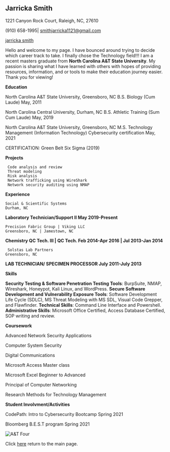 ## Jarricka Smith 

1221 Canyon Rock Court, Raleigh, NC, 27610

(910) 658-1995| smithjarricka1121@gmail.com 

[jarricka smith](https://www.linkedin.com/in/jarricka-smith)

Hello and welcome to my page. I have bounced around trying to decide which career track to take.  I finally chose the Technology field!!! I am a recent masters graduate from **North Carolina A&T State University**.  My passion is sharing what I have learned with others with hopes of providing resources, information, and or tools to  make their education journey easier. Thank you for viewing!

 **Education**
 
North Carolina A&T State University, 						                                     Greensboro, NC 
B.S. Biology (Cum Laude) 	                  						                              May, 2011

North Carolina Central University, 						      	                                Durham, NC
B.S.  Athletic Training (Sum Cum Laude)						                                   May, 2019
 
North Carolina A&T State University, 						                                     Greensboro, NC
M.S. Technology Management (Information Technology) Cybersecurity certification May, 2021

CERTIFICATION: Green Belt Six Sigma (2019)
 
**Projects**

     Code analysis and review 
     Threat modeling 
     Risk analysis 
     Network trafficking using WireShark 
     Network security auditing using NMAP 
    
**Experience**
  
    Social & Scientific Systems						                       	  		          Durham, NC	
  **Laboratory Technician/Support II					                        	         May 2019-Present** 
  
    Precision Fabric Group | Viking LLC					 		                            Greensboro, NC | Jamestown, NC 
  **Chemistry QC Tech. III | QC Tech. 					                       	        Feb 2014-Apr 2016 | Jul 2013-Jan 2014** 
  
     Solstas Lab Partners											                                       Greensboro, NC	
  **LAB TECHNICIAN/ SPECIMEN PROCESSOR						                               July 2011-July 2013**
    
  **Skills**

**Security Testing & Software Penetration Testing Tools**: BurpSuite, NMAP, Wireshark, Honeypot, Kali Linux, and WordPress. 
  **Secure Software Development and Vulnerability Exposure Tools**: Software Development Life Cycle (SDLC), MS Threat Modeling with MS SDL, Visual Code Grepper, and Flawfinder. 
  **Technical Skills**: Command Line Interface and Powershell.
  **Administrative Skills**: Microsoft Office Certified, Access Database Certified, SOP writing and review. 
 
 **Coursework**

Advanced Network Security Applications
 
Computer System Security
 
Digital Communications
 
Microsoft Access Master class
 
Microsoft Excel Beginner to Advanced
 
Principal of Computer Networking
 
Research Methods for Technology Management

**Student Involvment/Activities**

CodePath: Intro to Cybersecurity Bootcamp Spring 2021

Bloomberg B.E.S.T program Spring 2021

![A&T Four](https://upload.wikimedia.org/wikipedia/commons/3/31/A%26T_four_statue_2000.jpg)


Click [here](https://github.com/BSummerproject/BSP-team1)  return to the main page. 


  

